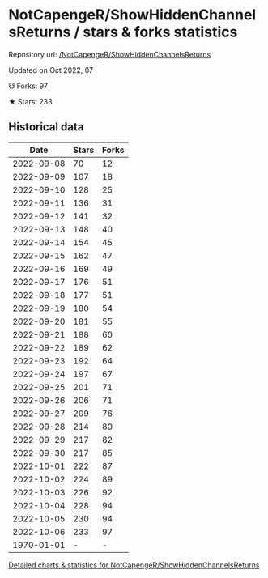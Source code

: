 # NotCapengeR/ShowHiddenChannelsReturns / stars & forks statistics

Repository url: [/NotCapengeR/ShowHiddenChannelsReturns](https://github.com/NotCapengeR/ShowHiddenChannelsReturns)

Updated on Oct 2022, 07

☋ Forks: 97

★ Stars: 233

## Historical data
| Date | Stars | Forks |
|------|-------|-------|
| 2022-09-08 | 70 | 12 | 
| 2022-09-09 | 107 | 18 | 
| 2022-09-10 | 128 | 25 | 
| 2022-09-11 | 136 | 31 | 
| 2022-09-12 | 141 | 32 | 
| 2022-09-13 | 148 | 40 | 
| 2022-09-14 | 154 | 45 | 
| 2022-09-15 | 162 | 47 | 
| 2022-09-16 | 169 | 49 | 
| 2022-09-17 | 176 | 51 | 
| 2022-09-18 | 177 | 51 | 
| 2022-09-19 | 180 | 54 | 
| 2022-09-20 | 181 | 55 | 
| 2022-09-21 | 188 | 60 | 
| 2022-09-22 | 189 | 62 | 
| 2022-09-23 | 192 | 64 | 
| 2022-09-24 | 197 | 67 | 
| 2022-09-25 | 201 | 71 | 
| 2022-09-26 | 206 | 71 | 
| 2022-09-27 | 209 | 76 | 
| 2022-09-28 | 214 | 80 | 
| 2022-09-29 | 217 | 82 | 
| 2022-09-30 | 217 | 85 | 
| 2022-10-01 | 222 | 87 | 
| 2022-10-02 | 224 | 89 | 
| 2022-10-03 | 226 | 92 | 
| 2022-10-04 | 228 | 94 | 
| 2022-10-05 | 230 | 94 | 
| 2022-10-06 | 233 | 97 | 
| 1970-01-01 | - | - | 


[Detailed charts & statistics for NotCapengeR/ShowHiddenChannelsReturns](https://reviewgithub.com/rep/NotCapengeR/ShowHiddenChannelsReturns)
